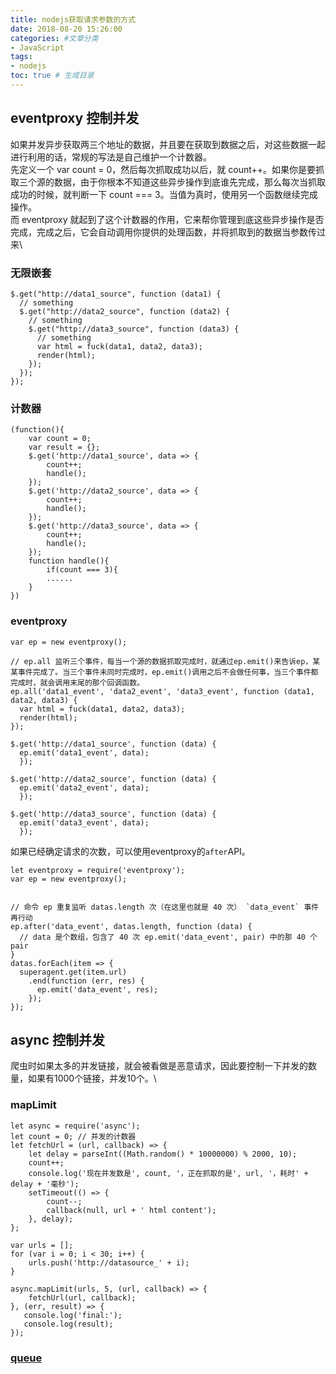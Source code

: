 ```yaml
---
title: nodejs获取请求参数的方式
date: 2018-08-20 15:26:00
categories: #文章分类
- JavaScript
tags:
- nodejs
toc: true # 生成目录
---
```


## eventproxy 控制并发

如果并发异步获取两三个地址的数据，并且要在获取到数据之后，对这些数据一起进行利用的话，常规的写法是自己维护一个计数器。\
先定义一个 var count = 0，然后每次抓取成功以后，就 count++。如果你是要抓取三个源的数据，由于你根本不知道这些异步操作到底谁先完成，那么每次当抓取成功的时候，就判断一下 count === 3。当值为真时，使用另一个函数继续完成操作。\
而 eventproxy 就起到了这个计数器的作用，它来帮你管理到底这些异步操作是否完成，完成之后，它会自动调用你提供的处理函数，并将抓取到的数据当参数传过来\

### 无限嵌套
```
$.get("http://data1_source", function (data1) {
  // something
  $.get("http://data2_source", function (data2) {
    // something
    $.get("http://data3_source", function (data3) {
      // something
      var html = fuck(data1, data2, data3);
      render(html);
    });
  });
});
```

### 计数器
```
(function(){
    var count = 0;
    var result = {};
    $.get('http://data1_source', data => {
        count++;
        handle();
    });
    $.get('http://data2_source', data => {
        count++;
        handle();
    });
    $.get('http://data3_source', data => {
        count++;
        handle();
    });
    function handle(){
        if(count === 3){
        ......
    }
})
```
### eventproxy
```
var ep = new eventproxy();

// ep.all 监听三个事件，每当一个源的数据抓取完成时，就通过ep.emit()来告诉ep，某某事件完成了。当三个事件未同时完成时，ep.emit()调用之后不会做任何事，当三个事件都完成时，就会调用末尾的那个回调函数。
ep.all('data1_event', 'data2_event', 'data3_event', function (data1, data2, data3) {
  var html = fuck(data1, data2, data3);
  render(html);
});

$.get('http://data1_source', function (data) {
  ep.emit('data1_event', data);
  });

$.get('http://data2_source', function (data) {
  ep.emit('data2_event', data);
  });

$.get('http://data3_source', function (data) {
  ep.emit('data3_event', data);
  });
```

如果已经确定请求的次数，可以使用eventproxy的`after`API。
```
let eventproxy = require('eventproxy');
var ep = new eventproxy();


// 命令 ep 重复监听 datas.length 次（在这里也就是 40 次） `data_event` 事件再行动
ep.after('data_event', datas.length, function (data) {
  // data 是个数组，包含了 40 次 ep.emit('data_event', pair) 中的那 40 个 pair
}
datas.forEach(item => {
  superagent.get(item.url)
    .end(function (err, res) {
      ep.emit('data_event', res);
    });
});
```

## async 控制并发
爬虫时如果太多的并发链接，就会被看做是恶意请求，因此要控制一下并发的数量，如果有1000个链接，并发10个。\

### mapLimit
```
let async = require('async');
let count = 0; // 并发的计数器
let fetchUrl = (url, callback) => {
    let delay = parseInt((Math.random() * 10000000) % 2000, 10);
    count++;
    console.log('现在并发数是', count, '，正在抓取的是', url, '，耗时' + delay + '毫秒');
    setTimeout(() => {
        count--;
        callback(null, url + ' html content');
    }, delay);
};

var urls = [];
for (var i = 0; i < 30; i++) {
    urls.push('http://datasource_' + i);
}

async.mapLimit(urls, 5, (url, callback) => {
    fetchUrl(url, callback);
}, (err, result) => {
   console.log('final:');
   console.log(result);
});
```
### [queue](https://github.com/caolan/async#queueworker-concurrency)


